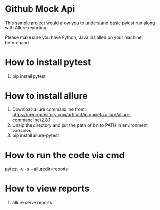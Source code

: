 # Github Mock Api
This sample project would allow you to understand basic pytest run along with Allure reporting

Please make sure you have Python, Java installed on your machine beforehand

# How to install pytest
1. pip install pytest

# How to install allure
1. Download allure commandline from: https://mvnrepository.com/artifact/io.qameta.allure/allure-commandline/2.8.1
2. Unzip the directory and put the path of bin to PATH in environment variables
3. pip install allure-pytest


# How to run the code via cmd
pytest -v -s --alluredir=reports

# How to view reports
1. allure serve reports